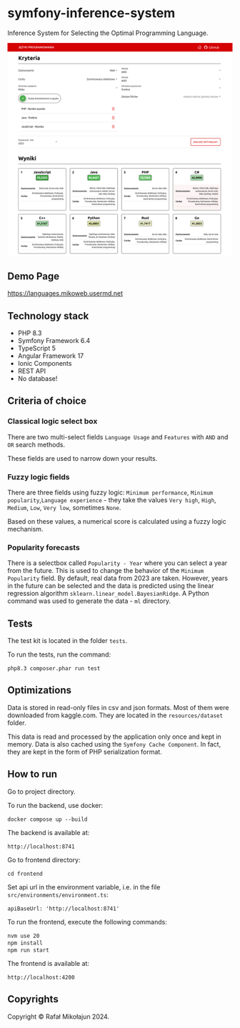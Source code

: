 # symfony-inference-system

Inference System for Selecting the Optimal Programming Language.

![Screen](./docs/screenshot.png)

## Demo Page

https://languages.mikoweb.usermd.net

## Technology stack

* PHP 8.3
* Symfony Framework 6.4
* TypeScript 5
* Angular Framework 17
* Ionic Components
* REST API
* No database!

## Criteria of choice

### Classical logic select box

There are two multi-select fields `Language Usage` and `Features` with `AND` and `OR` search methods.

These fields are used to narrow down your results.

### Fuzzy logic fields

There are three fields using fuzzy logic: `Minimum performance`, `Minimum popularity`,`Language experience` - they 
take the values `Very high`, `High`, `Medium`, `Low`, `Very low`, sometimes `None`.

Based on these values, a numerical score is calculated using a fuzzy logic mechanism.

### Popularity forecasts

There is a selectbox called `Popularity - Year` where you can select a year from the future. 
This is used to change the behavior of the `Minimum Popularity` field. By default, real data from 2023 are taken. 
However, years in the future can be selected and the data is predicted using the linear regression 
algorithm `sklearn.linear_model.BayesianRidge`. A Python command was used to generate the data - `ml` directory.

## Tests

The test kit is located in the folder `tests`.

To run the tests, run the command:

    php8.3 composer.phar run test

## Optimizations

Data is stored in read-only files in csv and json formats. Most of them were downloaded from kaggle.com. 
They are located in the `resources/dataset` folder.

This data is read and processed by the application only once and kept in memory. 
Data is also cached using the `Symfony Cache Component`. In fact, they are kept in the form of PHP serialization format.

## How to run

Go to project directory.

To run the backend, use docker:

    docker compose up --build

The backend is available at: 

    http://localhost:8741

Go to frontend directory:

    cd frontend

Set api url in the environment variable, i.e. in the file `src/environments/environment.ts`:

    apiBaseUrl: 'http://localhost:8741'    

To run the frontend, execute the following commands:

    nvm use 20
    npm install
    npm run start

The frontend is available at:

    http://localhost:4200

## Copyrights

Copyright © Rafał Mikołajun 2024.
